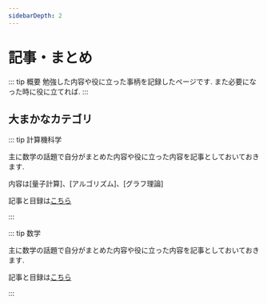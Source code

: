```yaml
---
sidebarDepth: 2
---
```


# 記事・まとめ

::: tip 概要
勉強した内容や役に立った事柄を記録したページです. また必要になった時に役に立てれば.
:::

## 大まかなカテゴリ

::: tip 計算機科学

主に数学の話題で自分がまとめた内容や役に立った内容を記事としておいておきます.

内容は[量子計算]、[アルゴリズム]、[グラフ理論]

記事と目録は[こちら](/my_page/articles/computer_science/index)

:::


::: tip 数学

主に数学の話題で自分がまとめた内容や役に立った内容を記事としておいておきます.

記事と目録は[こちら](/my_page/articles/mathematics/index)

:::


